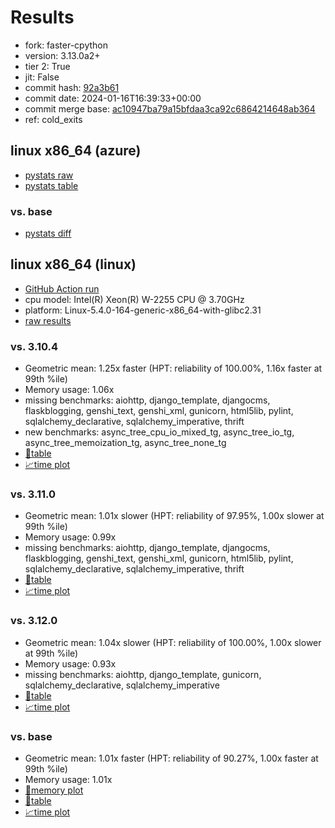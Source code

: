 # Results

- fork: faster-cpython
- version: 3.13.0a2+
- tier 2: True
- jit: False
- commit hash: [92a3b61](https://github.com/faster%2dcpython/cpython/commit/92a3b61)
- commit date: 2024-01-16T16:39:33+00:00
- commit merge base: [ac10947ba79a15bfdaa3ca92c6864214648ab364](https://github.com/faster%2dcpython/cpython/commit/ac10947ba79a15bfdaa3ca92c6864214648ab364)
- ref: cold_exits

## linux x86_64 (azure)

- [pystats raw](bm-20240116-azure-x86_64-faster%252dcpython-cold_exits-3.13.0a2%2B-92a3b61-pystats.json)
- [pystats table](bm-20240116-azure-x86_64-faster%252dcpython-cold_exits-3.13.0a2%2B-92a3b61-pystats.md)

### vs. base

- [pystats diff](bm-20240116-azure-x86_64-faster%252dcpython-cold_exits-3.13.0a2%2B-92a3b61-pystats-vs-base.md)

## linux x86_64 (linux)

- [GitHub Action run](https://github.com/faster-cpython/benchmarking/actions/runs/7544748039)
- cpu model: Intel(R) Xeon(R) W-2255 CPU @ 3.70GHz
- platform: Linux-5.4.0-164-generic-x86_64-with-glibc2.31
- [raw results](bm-20240116-linux-x86_64-faster%252dcpython-cold_exits-3.13.0a2%2B-92a3b61.json)

### vs. 3.10.4

- Geometric mean: 1.25x faster (HPT: reliability of 100.00%, 1.16x faster at 99th %ile)
- Memory usage: 1.06x
- missing benchmarks: aiohttp, django_template, djangocms, flaskblogging, genshi_text, genshi_xml, gunicorn, html5lib, pylint, sqlalchemy_declarative, sqlalchemy_imperative, thrift
- new benchmarks: async_tree_cpu_io_mixed_tg, async_tree_io_tg, async_tree_memoization_tg, async_tree_none_tg
- [📄table](bm-20240116-linux-x86_64-faster%252dcpython-cold_exits-3.13.0a2%2B-92a3b61-vs-3.10.4.md)
- [📈time plot](bm-20240116-linux-x86_64-faster%252dcpython-cold_exits-3.13.0a2%2B-92a3b61-vs-3.10.4.png)

### vs. 3.11.0

- Geometric mean: 1.01x slower (HPT: reliability of 97.95%, 1.00x slower at 99th %ile)
- Memory usage: 0.99x
- missing benchmarks: aiohttp, django_template, djangocms, flaskblogging, genshi_text, genshi_xml, gunicorn, html5lib, pylint, sqlalchemy_declarative, sqlalchemy_imperative, thrift
- [📄table](bm-20240116-linux-x86_64-faster%252dcpython-cold_exits-3.13.0a2%2B-92a3b61-vs-3.11.0.md)
- [📈time plot](bm-20240116-linux-x86_64-faster%252dcpython-cold_exits-3.13.0a2%2B-92a3b61-vs-3.11.0.png)

### vs. 3.12.0

- Geometric mean: 1.04x slower (HPT: reliability of 100.00%, 1.00x slower at 99th %ile)
- Memory usage: 0.93x
- missing benchmarks: aiohttp, django_template, gunicorn, sqlalchemy_declarative, sqlalchemy_imperative
- [📄table](bm-20240116-linux-x86_64-faster%252dcpython-cold_exits-3.13.0a2%2B-92a3b61-vs-3.12.0.md)
- [📈time plot](bm-20240116-linux-x86_64-faster%252dcpython-cold_exits-3.13.0a2%2B-92a3b61-vs-3.12.0.png)

### vs. base

- Geometric mean: 1.01x faster (HPT: reliability of 90.27%, 1.00x faster at 99th %ile)
- Memory usage: 1.01x
- [🧠memory plot](bm-20240116-linux-x86_64-faster%252dcpython-cold_exits-3.13.0a2%2B-92a3b61-vs-base-mem.png)
- [📄table](bm-20240116-linux-x86_64-faster%252dcpython-cold_exits-3.13.0a2%2B-92a3b61-vs-base.md)
- [📈time plot](bm-20240116-linux-x86_64-faster%252dcpython-cold_exits-3.13.0a2%2B-92a3b61-vs-base.png)

